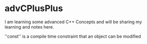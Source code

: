 # advCPlusPlus
I am learning some advanced C++ Concepts and will be sharing my learning and notes here. 

''const'' is a compile time constraint that an object can be modified
